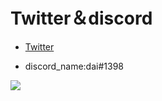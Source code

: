 # Twitter＆discord
- [Twitter](https://mobile.twitter.com/dai_12345678)

- discord_name:dai#1398
<a href="https://github.com/anuraghazra/github-readme-stats">
  <img align="left" src="https://github-readme-stats.vercel.app/api?username=dai-12345678&count_private=true&show_icons=true" />
</a>
